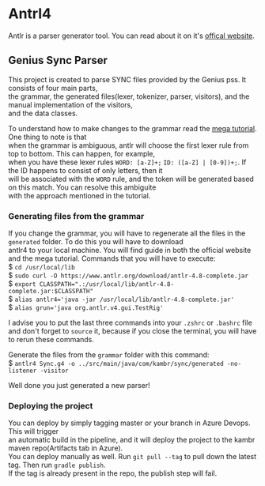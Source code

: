 # Antrl4 
Antlr is a parser generator tool. You can read about it on it's [offical website](https://www.antlr.org/). 

## Genius Sync Parser
This project is created to parse SYNC files provided by the Genius pss. It consists of four main parts,  
the grammar, the generated files(lexer, tokenizer, parser, visitors), and the manual implementation of the visitors,  
and the data classes.

To understand how to make changes to the grammar read the [mega tutorial](https://tomassetti.me/antlr-mega-tutorial/#lexers-and-parser). One thing to note is that  
when the grammar is ambiguous, antlr will choose the first lexer rule from top to bottom. This can happen,
for example,  
when you have these lexer rules `WORD: [a-Z]+;` `ID: ([a-Z] | [0-9])+;`. If the ID happens to consist of only
letters, then it  
will be associated with the `WORD` rule, and the token will be generated based on this match. You can resolve this ambiguite  
with the approach mentioned in the tutorial.

### Generating files from the grammar   
If you change the grammar, you will have to regenerate all the files in the `generated` folder. To do this you will have to download   
antlr4 to your local machine. You will find guide in both the official website and the mega tutorial.
Commands that you will have to execute:  
$ `cd /usr/local/lib`  
$ `sudo curl -O https://www.antlr.org/download/antlr-4.8-complete.jar`  
$ `export CLASSPATH=".:/usr/local/lib/antlr-4.8-complete.jar:$CLASSPATH"`  
$ `alias antlr4='java -jar /usr/local/lib/antlr-4.8-complete.jar'`  
$ `alias grun='java org.antlr.v4.gui.TestRig'`  

I advise you to put the last three commands into your `.zshrc` or `.bashrc` file and don't forget to `source` it, because if you close the terminal, you will have to rerun these commands.  

Generate the files from the `grammar` folder with this command:  
$ `antlr4 Sync.g4 -o ../src/main/java/com/kambr/sync/generated -no-listener -visitor`  

Well done you just generated a new parser!

### Deploying the project

You can deploy by simply tagging master or your branch in Azure Devops. This will trigger  
an automatic build in the pipeline, and it will deploy the project to the kambr maven repo(Artifacts tab in Azure).  
You can deploy manually as well. Run `git pull --tag` to pull down the latest tag. Then run `gradle publish`.  
If the tag is already present in the repo, the publish step will fail. 